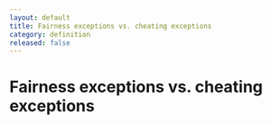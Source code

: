 ```yaml
---
layout: default
title: Fairness exceptions vs. cheating exceptions
category: definition
released: false
---
```


# Fairness exceptions vs. cheating exceptions

